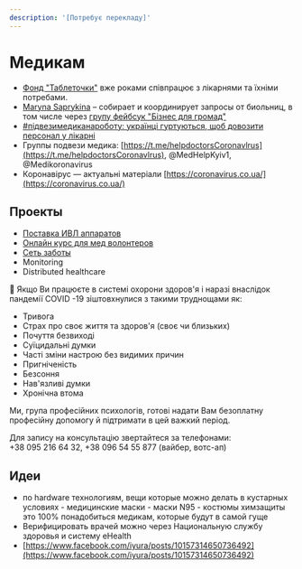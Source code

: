 ```yaml
---
description: '[Потребує перекладу]'
---
```


# Медикам

* [Фонд "Таблеточки"](https://tabletochki.org/) вже роками співпрацює з лікарнями та їхніми потребами.
* [Maryna Saprykina](https://www.facebook.com/maryna.saprykina) – собирает и координирует запросы от биольниц, в том числе через [групу фейбсук "Бізнес для громад"](https://www.facebook.com/groups/231308464927219/?ref=share) 
* [\#підвезимедиканароботу: українці гуртуються, щоб довозити персонал у лікарні](https://life.pravda.com.ua/society/2020/03/19/240277/)
* Группы подвези медика:  [https://t.me/helpdoctorsCoronavlrus](https://t.me/helpdoctorsCoronavlrus), @MedHelpKyiv1, @Medikoronavirus
* Коронавірус — актуальні матеріали [https://coronavirus.co.ua/](https://coronavirus.co.ua/)

## Проекты

* [Поставка ИВЛ аппаратов](../proekti/dostavka-produktov-i-medikamentov/proizvodstvo-ivl-apparatov.md)
* [Онлайн курс для мед волонтеров](../proekti/onlain-kurs-dlya-med-volonterov.md)
* [Сеть заботы](../proekti/dostavka-produktov-i-medikamentov/)
* Monitoring
* Distributed healthcare

🚨 Якщо Ви працюєте в системі охорони здоров'я і наразі внаслідок пандемії COVID -19 зіштовхнулися з такими труднощами як:

* Тривога
* Страх про своє життя та здоров'я \(своє чи близьких\)
* Почуття безвиході
* Суїцидальні думки
* Часті зміни настрою без видимих причин
* Пригніченість
* Безсоння
* Нав'язливі думки
* Хронічна втома

Ми, група професійних психологів, готові надати Вам безоплатну професійну допомогу й підтримати в цей важкий період.

Для запису на консультацію звертайтеся за телефонами:  
+38 095 216 64 32, +38 096 54 55 877 \(вайбер, вотс-ап\)

## Идеи

* по hardware технологиям, вещи которые можно делать в кустарных условиях - медицинские маски - маски N95 - костюмы химзащиты это 100% понадобиться медикам, которые будут в самой гуще
* Верифицировать врачей можно через Национальную службу здоровья и систему eHealth
* [https://www.facebook.com/iyura/posts/10157314650736492](https://www.facebook.com/iyura/posts/10157314650736492)

